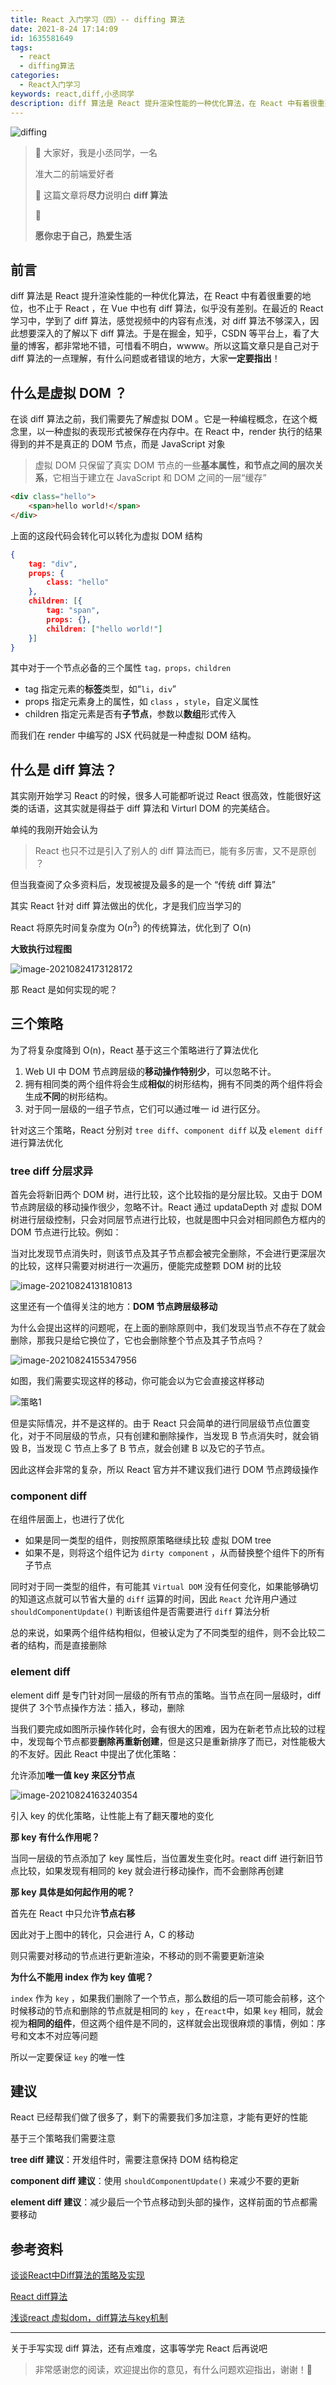 ```yaml
---
title: React 入门学习（四）-- diffing 算法
date: 2021-8-24 17:14:09
id: 1635581649
tags:
  - react
  - diffing算法
categories:
  - React入门学习
keywords: react,diff,小丞同学
description: diff 算法是 React 提升渲染性能的一种优化算法，在 React 中有着很重要的地位。
---
```


![diffing](https://ljcimg.oss-cn-beijing.aliyuncs.com/img/diffing.png)

> 📢 大家好，我是小丞同学，一名<div color=#2e86de>准大二的前端爱好者</div>
>
> 📢 这篇文章将**尽力**说明白 **diff 算法**
>
> 📢 <div color=#f368e0>**愿你忠于自己，热爱生活**</div>

## 前言

diff 算法是 React 提升渲染性能的一种优化算法，在 React 中有着很重要的地位，也不止于 React ，在 Vue 中也有 diff 算法，似乎没有差别。在最近的 React 学习中，学到了 diff 算法，感觉视频中的内容有点浅，对 diff 算法不够深入，因此想要深入的了解以下 diff 算法。于是在掘金，知乎，CSDN 等平台上，看了大量的博客，都非常地不错，可惜看不明白，wwww。所以这篇文章只是自己对于 diff 算法的一点理解，有什么问题或者错误的地方，大家**一定要指出**！

## 什么是虚拟 DOM ？

在谈 diff 算法之前，我们需要先了解虚拟 DOM 。它是一种编程概念，在这个概念里，以一种虚拟的表现形式被保存在内存中。在 React 中，render 执行的结果得到的并不是真正的 DOM 节点，而是 JavaScript 对象

> 虚拟 DOM 只保留了真实 DOM 节点的一些**基本属性，和节点之间的层次关系**，它相当于建立在 JavaScript 和 DOM 之间的一层“缓存”

```html
<div class="hello">
    <span>hello world!</span>
</div>
```

上面的这段代码会转化可以转化为虚拟 DOM 结构

```json
{
    tag: "div",
    props: {
        class: "hello"
    },
    children: [{
        tag: "span",
        props: {},
        children: ["hello world!"]
    }]
}
```

其中对于一个节点必备的三个属性 `tag，props，children`

- tag 指定元素的**标签**类型，如“`li`，`div`”
- props 指定元素身上的属性，如 `class` ，`style`，自定义属性
- children 指定元素是否有**子节点**，参数以**数组**形式传入

而我们在 render 中编写的 JSX 代码就是一种虚拟 DOM 结构。

## 什么是 diff 算法？

其实刚开始学习 React 的时候，很多人可能都听说过 React 很高效，性能很好这类的话语，这其实就是得益于 diff 算法和 Virturl DOM 的完美结合。

单纯的我刚开始会认为

> React 也只不过是引入了别人的 diff 算法而已，能有多厉害，又不是原创 ？

但当我查阅了众多资料后，发现被提及最多的是一个 “传统 diff 算法”

其实 React 针对 diff  算法做出的优化，才是我们应当学习的

React 将原先时间复杂度为 O($n^3$) 的传统算法，优化到了 O(n)

**大致执行过程图**

![image-20210824173128172](https://ljcimg.oss-cn-beijing.aliyuncs.com/img/image-20210824173128172.png)

那 React 是如何实现的呢？

## 三个策略

为了将复杂度降到 O(n)，React 基于这三个策略进行了算法优化

1. Web UI 中 DOM 节点跨层级的**移动操作特别少**，可以忽略不计。
2. 拥有相同类的两个组件将会生成**相似**的树形结构，拥有不同类的两个组件将会生成**不同**的树形结构。
3. 对于同一层级的一组子节点，它们可以通过唯一 id 进行区分。

针对这三个策略，React 分别对 `tree diff`、`component diff` 以及 `element diff` 进行算法优化

### tree diff 分层求异

首先会将新旧两个 DOM 树，进行比较，这个比较指的是分层比较。又由于 DOM 节点跨层级的移动操作很少，忽略不计。React 通过 updataDepth 对 虚拟 DOM 树进行层级控制，只会对同层节点进行比较，也就是图中只会对相同颜色方框内的 DOM 节点进行比较。例如：

当对比发现节点消失时，则该节点及其子节点都会被完全删除，不会进行更深层次的比较，这样只需要对树进行一次遍历，便能完成整颗 DOM 树的比较

![image-20210824131810813](https://ljcimg.oss-cn-beijing.aliyuncs.com/img/image-20210824131810813.png)

这里还有一个值得关注的地方：**DOM 节点跨层级移动**

为什么会提出这样的问题呢，在上面的删除原则中，我们发现当节点不存在了就会删除，那我只是给它换位了，它也会删除整个节点及其子节点吗？

![image-20210824155347956](https://ljcimg.oss-cn-beijing.aliyuncs.com/img/image-20210824155347956.png)

如图，我们需要实现这样的移动，你可能会以为它会直接这样移动

![策略1](https://ljcimg.oss-cn-beijing.aliyuncs.com/img/%E7%AD%96%E7%95%A51.gif)

但是实际情况，并不是这样的。由于 React 只会简单的进行同层级节点位置变化，对于不同层级的节点，只有创建和删除操作，当发现 B 节点消失时，就会销毁 B，当发现 C 节点上多了 B 节点，就会创建 B 以及它的子节点。

因此这样会非常的复杂，所以 React 官方并不建议我们进行 DOM 节点跨级操作

### component diff

在组件层面上，也进行了优化

- 如果是同一类型的组件，则按照原策略继续比较 虚拟 DOM tree
- 如果不是，则将这个组件记为 `dirty component` ，从而替换整个组件下的所有子节点

同时对于同一类型的组件，有可能其 `Virtual DOM` 没有任何变化，如果能够确切的知道这点就可以节省大量的 `diff` 运算的时间，因此 `React` 允许用户通过 `shouldComponentUpdate()` 判断该组件是否需要进行 `diff` 算法分析

总的来说，如果两个组件结构相似，但被认定为了不同类型的组件，则不会比较二者的结构，而是直接删除

### element diff

element diff 是专门针对同一层级的所有节点的策略。当节点在同一层级时，diff 提供了 3个节点操作方法：插入，移动，删除

当我们要完成如图所示操作转化时，会有很大的困难，因为在新老节点比较的过程中，发现每个节点都要**删除再重新创建**，但是这只是重新排序了而已，对性能极大的不友好。因此 React 中提出了优化策略：

允许添加**唯一值 key 来区分节点**

![image-20210824163240354](https://ljcimg.oss-cn-beijing.aliyuncs.com/img/image-20210824163240354.png)



引入 key 的优化策略，让性能上有了翻天覆地的变化

**那 key 有什么作用呢？**

当同一层级的节点添加了 key 属性后，当位置发生变化时。react diff 进行新旧节点比较，如果发现有相同的 key 就会进行移动操作，而不会删除再创建

**那 key 具体是如何起作用的呢？**

首先在 React 中只允许**节点右移**

因此对于上图中的转化，只会进行 A，C 的移动

则只需要对移动的节点进行更新渲染，不移动的则不需要更新渲染

**为什么不能用 index 作为 key 值呢？**

`index` 作为 `key` ，如果我们删除了一个节点，那么数组的后一项可能会前移，这个时候移动的节点和删除的节点就是相同的 `key`  ，在`react`中，如果 `key` 相同，就会视为**相同的组件**，但这两个组件是不同的，这样就会出现很麻烦的事情，例如：序号和文本不对应等问题

所以一定要保证 `key` 的唯一性

## 建议

React 已经帮我们做了很多了，剩下的需要我们多加注意，才能有更好的性能

基于三个策略我们需要注意

**tree diff 建议**：开发组件时，需要注意保持 DOM 结构稳定

**component diff 建议**：使用 `shouldComponentUpdate()` 来减少不要的更新

**element diff 建议**：减少最后一个节点移动到头部的操作，这样前面的节点都需要移动

## 参考资料

[谈谈React中Diff算法的策略及实现](https://segmentfault.com/a/1190000016539430)

[React diff算法](https://segmentfault.com/a/1190000011492275)

[浅谈react 虚拟dom，diff算法与key机制](https://juejin.cn/post/6967626390380216334#heading-1)

---

关于手写实现 diff 算法，还有点难度，这事等学完 React 后再说吧

> 非常感谢您的阅读，欢迎提出你的意见，有什么问题欢迎指出，谢谢！🎈
